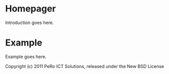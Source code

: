 Homepager
=========

Introduction goes here.


Example
=======

Example goes here.


Copyright (c) 2011 PeRo ICT Solutions, released under the New BSD License
